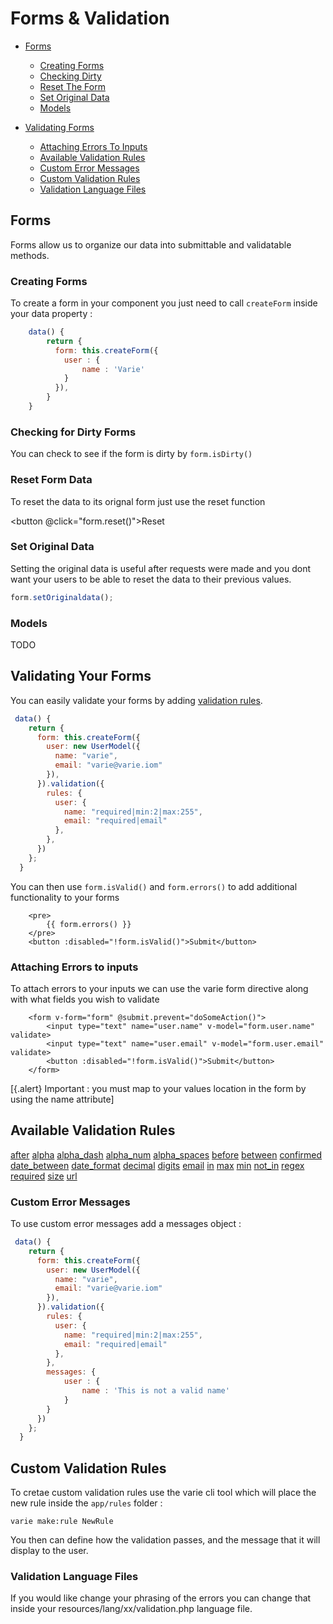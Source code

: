 # Forms & Validation

- [Forms](#forms)
  - [Creating Forms](#creating-forms)
  - [Checking Dirty](#checking-for-dirty-forms)
  - [Reset The Form](#reset-form-data)
  - [Set Original Data](#setting-original-data)
  - [Models](#models)

- [Validating Forms](#validating-your-forms)
  - [Attaching Errors To Inputs](#attaching-errors-to-inputs)
  - [Available Validation Rules](#available-validation-rules)
  - [Custom Error Messages](#custom-error-messages)
  - [Custom Validation Rules](#custom-validation-rules)
  - [Validation Language Files](#validation-language-files)

## Forms

Forms allow us to organize our data into submittable and validatable methods.

### Creating Forms

To create a form in your component you just need to call `createForm` inside your data property :

```js
    data() {
        return {
          form: this.createForm({
            user : {
                name : 'Varie'
            }
          }),
        }
    }
```

### Checking for Dirty Forms

You can check to see if the form is dirty by `form.isDirty()`

### Reset Form Data

To reset the data to its orignal form just use the reset function

<button @click="form.reset()">Reset</button>

### Set Original Data

Setting the original data is useful after requests were made and you dont want your users to be able to reset the data to
their previous values.

```js
form.setOriginaldata();
```

### Models

TODO

## Validating Your Forms

You can easily validate your forms by adding [validation rules](#available-validation-rules).

```js
 data() {
    return {
      form: this.createForm({
        user: new UserModel({
          name: "varie",
          email: "varie@varie.iom"
        }),
      }).validation({
        rules: {
          user: {
            name: "required|min:2|max:255",
            email: "required|email"
          },
        },
      })
    };
  }
```

You can then use `form.isValid()` and `form.errors()` to add additional functionality to your forms

```vue
    <pre>
        {{ form.errors() }}
    </pre>
    <button :disabled="!form.isValid()">Submit</button>
```

### Attaching Errors to inputs

To attach errors to your inputs we can use the varie form directive along with what fields you wish to validate

```vue
    <form v-form="form" @submit.prevent="doSomeAction()">
        <input type="text" name="user.name" v-model="form.user.name" validate>
        <input type="text" name="user.email" v-model="form.user.email" validate>
        <button :disabled="!form.isValid()">Submit</button>
    </form>
```

[{.alert} Important : you must map to your values location in the form by using the name attribute]

## Available Validation Rules

[after](#rule-after)
[alpha](#rule-alpha)
[alpha_dash](#rule-alpha-dash)
[alpha_num](#rule-alpha-num)
[alpha_spaces](#rule-alpha-spaces)
[before](#rule-before)
[between](#rule-between)
[confirmed](#rule-confirmed)
[date_between](#rule-date-between)
[date_format](#rule-date-format)
[decimal](#rule-deciaml)
[digits](#rule-digits)
[email](#rule-email)
[in](#rule-in)
[max](#rule-max)
[min](#rule-min)
[not_in](#rule-not-in)
[regex](#rule-regex)
[required](#rule-required)
[size](#rule-size)
[url](#rule-url)

### Custom Error Messages

To use custom error messages add a messages object :

```js
 data() {
    return {
      form: this.createForm({
        user: new UserModel({
          name: "varie",
          email: "varie@varie.iom"
        }),
      }).validation({
        rules: {
          user: {
            name: "required|min:2|max:255",
            email: "required|email"
          },
        },
        messages: {
        	user : {
        		name : 'This is not a valid name'
        	}
        }
      })
    };
  }
```

## Custom Validation Rules

To cretae custom validation rules use the varie cli tool which will place the new rule inside the `app/rules` folder :

`varie make:rule NewRule`

You then can define how the validation passes, and the message that it will display to the user.

<a name="validation-language-files"></a>

### Validation Language Files

If you would like change your phrasing of the errors you can change that inside your resources/lang/xx/validation.php language file.
